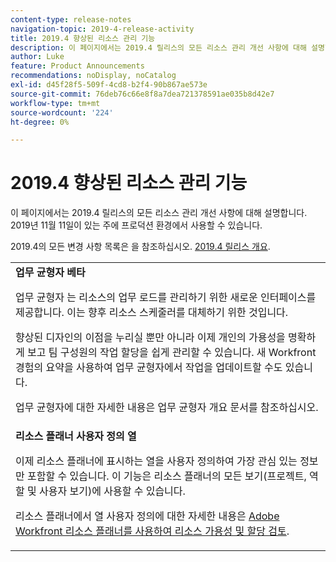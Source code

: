 ```yaml
---
content-type: release-notes
navigation-topic: 2019-4-release-activity
title: 2019.4 향상된 리소스 관리 기능
description: 이 페이지에서는 2019.4 릴리스의 모든 리소스 관리 개선 사항에 대해 설명합니다. 2019년 11월 11일이 있는 주에 프로덕션 환경에서 사용할 수 있습니다.
author: Luke
feature: Product Announcements
recommendations: noDisplay, noCatalog
exl-id: d45f28f5-509f-4cd8-b2f4-90b867ae573e
source-git-commit: 76deb76c66e8f8a7dea721378591ae035b8d42e7
workflow-type: tm+mt
source-wordcount: '224'
ht-degree: 0%

---
```


# 2019.4 향상된 리소스 관리 기능

이 페이지에서는 2019.4 릴리스의 모든 리소스 관리 개선 사항에 대해 설명합니다. 2019년 11월 11일이 있는 주에 프로덕션 환경에서 사용할 수 있습니다.

2019.4의 모든 변경 사항 목록은 을 참조하십시오. [2019.4 릴리스 개요](../../../../product-announcements/product-releases/quarterly-release-archive/2019.4-release-activity/2019.4-release-activity-overview.md).

<table style="table-layout:auto"> 
 <col> 
 <tbody> 
  <tr> 
   <td><strong>업무 균형자 베타</strong> <p>업무 균형자 는 리소스의 업무 로드를 관리하기 위한 새로운 인터페이스를 제공합니다. 이는 향후 리소스 스케줄러를 대체하기 위한 것입니다.</p> <p>향상된 디자인의 이점을 누리실 뿐만 아니라 이제 개인의 가용성을 명확하게 보고 팀 구성원의 작업 할당을 쉽게 관리할 수 있습니다. 새 Workfront 경험의 요약을 사용하여 업무 균형자에서 작업을 업데이트할 수도 있습니다.</p> <p>업무 균형자에 대한 자세한 내용은 업무 균형자 개요 문서를 참조하십시오.</p> </td> 
  </tr> 
  <tr> 
   <td><strong>리소스 플래너 사용자 정의 열</strong> <p>이제 리소스 플래너에 표시하는 열을 사용자 정의하여 가장 관심 있는 정보만 포함할 수 있습니다. 이 기능은 리소스 플래너의 모든 보기(프로젝트, 역할 및 사용자 보기)에 사용할 수 있습니다.</p> <p>리소스 플래너에서 열 사용자 정의에 대한 자세한 내용은 <a href="../../../../resource-mgmt/resource-planning/resource-availability-allocation-resource-planner.md" class="MCXref xref" xrefformat="{para}">Adobe Workfront 리소스 플래너를 사용하여 리소스 가용성 및 할당 검토</a>.</p> </td> 
  </tr> 
 </tbody> 
</table>
